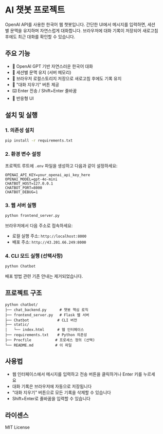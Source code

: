 # AI 챗봇 프로젝트

OpenAI API를 사용한 한국어 웹 챗봇입니다. 간단한 UI에서 메시지를 입력하면, 세션별 문맥을 유지하며 자연스럽게 대화합니다. 브라우저에 대화 기록이 저장되어 새로고침 후에도 최근 대화를 확인할 수 있습니다.

## 주요 기능

- 🤖 OpenAI GPT 기반 자연스러운 한국어 대화
- 💬 세션별 문맥 유지 (서버 메모리)
- 💾 브라우저 로컬스토리지 저장으로 새로고침 후에도 기록 유지
- 🧹 "대화 지우기" 버튼 제공
- ⌨️ Enter 전송 / Shift+Enter 줄바꿈
- 📱 반응형 UI

## 설치 및 실행

### 1. 의존성 설치
```bash
pip install -r requirements.txt
```

### 2. 환경 변수 설정
프로젝트 루트에 `.env` 파일을 생성하고 다음과 같이 설정하세요:

```env
OPENAI_API_KEY=your_openai_api_key_here
OPENAI_MODEL=gpt-4o-mini
CHATBOT_HOST=127.0.0.1
CHATBOT_PORT=8000
CHATBOT_DEBUG=1
```

### 3. 웹 서버 실행
```bash
python frontend_server.py
```

브라우저에서 다음 주소로 접속하세요:
- 로컬 실행 주소: `http://localhost:8000`
- 배포 주소: `http://43.201.66.249:8000`

### 4. CLI 모드 실행 (선택사항)
```bash
python Chatbot
```

배포 방법 관련 기존 안내는 제거되었습니다.

## 프로젝트 구조

```
python chatbot/
├── chat_backend.py      # 챗봇 핵심 로직
├── frontend_server.py   # Flask 웹 서버
├── Chatbot             # CLI 버전
├── static/
│   └── index.html      # 웹 인터페이스
├── requirements.txt    # Python 의존성
├── Procfile           # 프로세스 정의 (선택)
└── README.md          # 이 파일
```

## 사용법

- 웹 인터페이스에서 메시지를 입력하고 전송 버튼을 클릭하거나 Enter 키를 누르세요
- 대화 기록은 브라우저에 자동으로 저장됩니다
- "대화 지우기" 버튼으로 모든 기록을 삭제할 수 있습니다
- Shift+Enter로 줄바꿈을 입력할 수 있습니다

## 라이센스

MIT License

